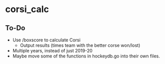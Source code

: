 # corsi_calc

## To-Do
- Use /boxscore to calculate Corsi
    - Output results (times team with the better corse won/lost)
- Multiple years, instead of just 2019-20
- Maybe move some of the functions in hockeydb.go into their own files.